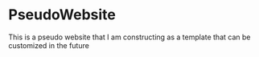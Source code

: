 # PseudoWebsite
This is a pseudo website that I am constructing as a template that can be customized in the future

